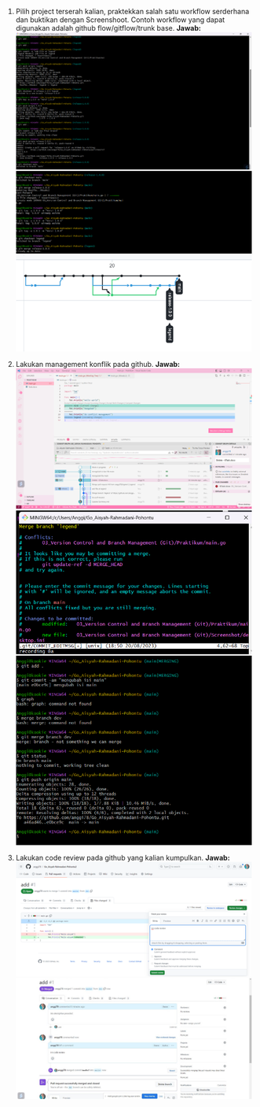 1.  Pilih project terserah kalian, praktekkan salah satu workflow serderhana dan buktikan dengan Screenshoot. Contoh workflow yang dapat digunakan adalah github flow/gitflow/trunk base.
  **Jawab:**
  ![Code Review](</03_Version Control and Branch Management (Git)/Screenshot/workflow.png> "Code Review")
  ![Code Review](</03_Version Control and Branch Management (Git)/Screenshot/workflow 2.png> "Code Review")
  ![Code Review](</03_Version Control and Branch Management (Git)/Screenshot/workflow 3.png> "Code Review") 

2.	Lakukan management konflik pada github.
  **Jawab:**
  ![Code Review](</03_Version Control and Branch Management (Git)/Screenshot/conflict.png> "Code Review")
  ![Code Review](</03_Version Control and Branch Management (Git)/Screenshot/conflict 2.png> "Code Review")
  ![Code Review](</03_Version Control and Branch Management (Git)/Screenshot/conflict 3.png> "Code Review")

3.	Lakukan code review pada github yang kalian kumpulkan.
  **Jawab:**
  ![Code Review](</03_Version Control and Branch Management (Git)/Screenshot/code review.png> "Code Review")
  ![Code Review](</03_Version Control and Branch Management (Git)/Screenshot/code review 2.jpg> "Code Review")